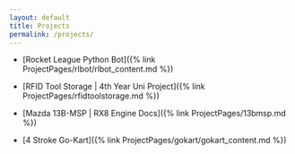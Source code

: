 ```yaml
---
layout: default
title: Projects
permalink: /projects/
---
```


* [Rocket League Python Bot]({% link ProjectPages/rlbot/rlbot_content.md %})

* [RFID Tool Storage | 4th Year Uni Project]({% link ProjectPages/rfidtoolstorage.md %})

* [Mazda 13B-MSP | RX8 Engine Docs]({% link ProjectPages/13bmsp.md %})

* [4 Stroke Go-Kart]({% link ProjectPages/gokart/gokart_content.md %})




